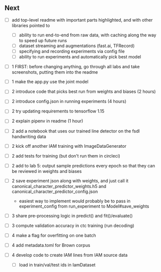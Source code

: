 ## Next

- [ ] add top-level readme with important parts highlighted, and with other libraries pointed to
	- [ ] ability to run end-to-end from raw data, with caching along the way to speed up future runs
	- [ ] dataset streaming and augmentations (fast.ai, TFRecord)
	- [ ] specifying and recording experiments via config file
	- [ ] ability to run experiments and automatically pick best model

- [ ] 1 FIRST: before changing anything, go through all labs and take screenshots, putting them into the readme
- [ ] 1 make the app.py use the joint model

- [ ] 2 introduce code that picks best run from weights and biases (2 hours)
- [ ] 2 introduce config.json in running experiments (4 hours)
- [ ] 2 try updating requirements to tensorflow 1.15
- [ ] 2 explain pipenv in readme (1 hour)

- [ ] 2 add a notebook that uses our trained line detector on the fsdl handwriting data
- [ ] 2 kick off another IAM training with ImageDataGenerator
- [ ] 2 add tests for training (but don't run them in circleci)
- [ ] 2 add to lab 5: output sample predictions every epoch so that they can be reviewed in weights and biases

- [ ] 2 save experiment json along with weights, and just call it canonical_character_predictor_weights.h5 and canonical_character_predictor_config.json
    - easiest way to implement would probably be to pass in experiment_config from run_experiment to Model#save_weights

- [ ] 3 share pre-processing logic in predict() and fit()/evaluate()
- [ ] 3 compute validation accuracy in ctc training (run decoding)

- [ ] 4 make a flag for overfitting on one batch
- [ ] 4 add metadata.toml for Brown corpus
- [ ] 4 develop code to create IAM lines from IAM source data
    - [ ] load in train/val/test ids in IamDataset
